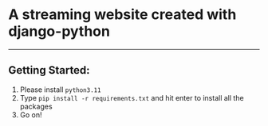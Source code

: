 # A streaming website created with django-python
----
## Getting Started:
1. Please install `python3.11`
2. Type `pip install -r requirements.txt` and hit enter to install all the packages 
3. Go on!